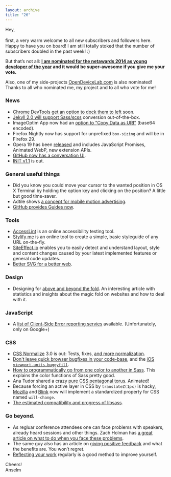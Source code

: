 ```yaml
---
layout: archive
title: "26"
---
```



Hey,<br>
<br>
first, a very warm welcome to all new subscribers and followers here. Happy to have you on board! I am still totally stoked that the number of subscribers doubled in the past week! :)

But that’s not all: **[I am nominated for the netawards 2014 as young developer of the year](https://thenetawards.com/vote/young-developer/anselm-hannemann/) and it would be super-awesome if you give me your vote.**

Also, one of my side-projects [OpenDeviceLab.com](https://thenetawards.com/vote/game-changer/open-device-lab/) is also nominated! Thanks to all who nominated me, my project and to all who vote for me!

### News

- [Chrome DevTools get an option to dock them to left](http://src.chromium.org/viewvc/blink?view=revision&revision=165820) soon.
- [Jekyll 2.0 will support Sass/scss](https://github.com/jekyll/jekyll/pull/1932) conversion out-of-the-box.
- ImageOptim App now had an [option to "Copy Data as URI"](https://twitter.com/pornelski/status/427210373985734656) (base64 encoded).
- Firefox Nightly now has support for unprefixed `box-sizing` and will be in Firefox 29.
- Opera 19 has been [released](http://my.opera.com/ODIN/blog/opera-19-released) and includes JavaScript Promises, Animated WebP, new extension APIs.
- [GitHub now has a conversation UI](https://github.com/blog/1767-redesigned-conversations).
- [INIT v1.1](https://github.com/use-init/init/blob/master/CHANGELOG.md#110-29-january-2014) is out.

### General useful things

- Did you know you could move your cursor to the wanted position in OS X Terminal by holding the option key and clicking on the position? A little but good time-saver.
- Adtile shows [a concept for mobile motion advertising](http://blog.adtile.me/2014/01/14/introducing-adtile-motion-ads).
- [GitHub provides Guides now](http://guides.github.com/).

### Tools

- [AccessLint](http://www.accesslint.com/) is an online accessibility testing tool.
- [Stylify me](http://stylifyme.com/) is an online tool to create a simple, basic styleguide of any URL on-the-fly.
- [SiteEffect.io](http://siteeffect.io/) enables you to easily detect and understand layout, style and content changes caused by your latest implemented features or general code updates.
- [Better SVG for a better web](http://blogs.adobe.com/webplatform/2014/01/27/better-svg-for-a-better-web/).

### Design

- Designing for [above and beyond the fold](http://moz.com/blog/life-above-and-beyond-the-fold). An interesting article with statistics and insights about the magic fold on websites and how to deal with it.

### JavaScript

- A [list of Client-Side Error reporting servies](https://plus.google.com/+PaulIrish/posts/12BVL5exFJn) available. (Unfortunately, only on Google+)

### CSS

- [CSS Normalize](http://necolas.github.io/normalize.css/) 3.0 is out: Tests, fixes, [and more normalization](https://github.com/necolas/normalize.css/blob/3.0.0/CHANGELOG.md).
- [Don't leave quick browser bugfixes in your code-base](http://blog.rodneyrehm.de/archives/34-iOS7-Mobile-Safari-And-Viewport-Units.html), and the [iOS `viewport-units-buggyfill`](https://github.com/rodneyrehm/viewport-units-buggyfill).
- [How to programmatically go from one color to another in Sass](http://thesassway.com/advanced/how-to-programtically-go-from-one-color-to-another-in-sass). This explains the color functions of Sass pretty good.
- Ana Tudor shared a crazy [pure CSS pentagonal torus](http://codepen.io/thebabydino/pen/DKaLo). Animated!
- Because forcing an active layer in CSS by `translateZ(1px)` is hacky, [Mozilla](https://bugzilla.mozilla.org/show_bug.cgi?id=940842) and [Blink](https://groups.google.com/a/chromium.org/forum/#!topic/blink-dev/M62y2nKZ-gE) now will implement a standardized property for CSS named `will-change`.
- [The estimated compatibility and progress of libsass](http://www.solitr.com/blog/2014/01/state-of-libsass/).

### Go beyond.

- As regluar conference attendees one can face problems with speakers, already heard sessions and other things. Zach Holman has [a great article on what to do when you face these problems](http://zachholman.com/posts/the-conference-circuit/).
- The same guy also has an article on [giving positive feedback](http://zachholman.com/posts/positive-feedback/) and what the benefits are. You won’t regret.
- [Reflecting your work](https://the-pastry-box-project.net/abi-jones/2014-January-30) regularly is a good method to improve yourself.


Cheers!<br>
Anselm
